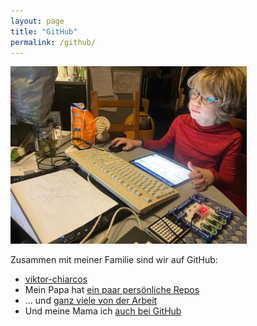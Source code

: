 ```yaml
---
layout: page
title: "GitHub"
permalink: /github/
---
```


<img src="../assets/images/2024-11-23-wir-lernen-git.jpg" alt="Bild: wir lernen git" style="width: 75%" />


Zusammen mit meiner Familie sind wir auf GitHub:

- [viktor-chiarcos](viktor-chiarcos)
- Mein Papa hat [ein paar persönliche Repos](https://github.com/chiarcos)
- ... und [ganz viele von der Arbeit](https://github.com/acoli-repo/)
- Und meine Mama ich [auch bei GitHub](https://github.com/chia01)  

